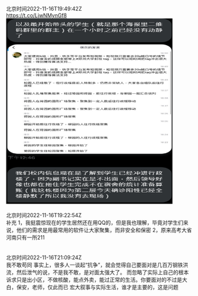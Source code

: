 北京时间2022-11-16T19:49:42Z<br>https://t.co/LjwNMynGf8<br><img src='/temp/image/2022/o-Month-11/1592847375449874433_0.jpg' width='450' height='500'><br><br>北京时间2022-11-16T19:22:54Z<br>补充
1，我挺震惊现在的学生居然还在用QQ的，但是我也理解，毕竟对学生们来说，他们的需求是用最常用的软件让大家聚集，而非安全和保密
2，原来高考大省河南只有一所211<br><br><br>北京时间2022-11-16T21:09:24Z<br>我不敢苟同
事实上，很多人一谈起“抗争”，就会觉得自己要面对是几百万钢铁洪流，然后泄气的说，不是我不敢，是对面太强大了。
而忽略了实际上自己的根本诉求只是出小区，不做核酸，能点外卖，能过正常的生活。你要面对的不过是大白，保安，老师，仅此而已
宏大叙事与实际生活，谁才是主要的，这是问题<br><br><br>
